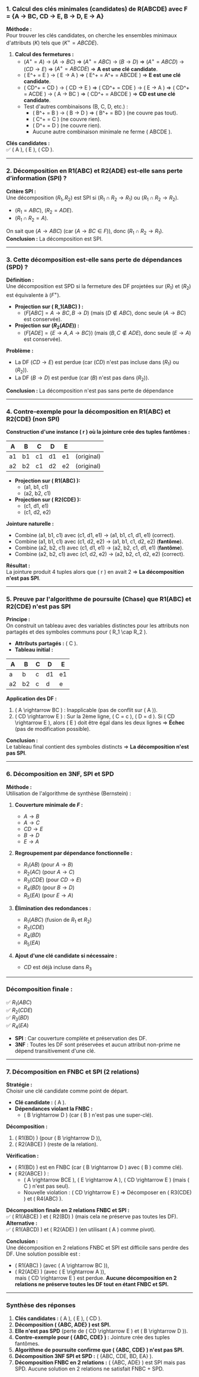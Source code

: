 
### **1. Calcul des clés minimales (candidates) de R(ABCDE) avec F = {A → BC, CD → E, B → D, E → A}**

**Méthode :**  
Pour trouver les clés candidates, on cherche les ensembles minimaux d'attributs $( K )$ tels que $( K^+ = ABCDE )$.

1. **Calcul des fermetures :**
   - $( A^+ = A )$ → $( A → BC )$ ⇒ $( A^+ = ABC )$ → $( B → D )$ ⇒ $( A^+ = ABCD )$ → $( CD → E )$ ⇒ $( A^+ = ABCDE )$ ⇒ **A est une clé candidate**.
   - \( E^+ = E \) → \( E → A \) ⇒ \( E^+ = A^+ = ABCDE \) ⇒ **E est une clé candidate**.
   - \( CD^+ = CD \) → \( CD → E \) ⇒ \( CD^+ = CDE \) → \( E → A \) ⇒ \( CD^+ = ACDE \) → \( A → BC \) ⇒ \( CD^+ = ABCDE \) ⇒ **CD est une clé candidate**.
   - Test d'autres combinaisons (B, C, D, etc.) :
     - \( B^+ = B \) → \( B → D \) ⇒ \( B^+ = BD \) (ne couvre pas tout).
     - \( C^+ = C \) (ne couvre rien).
     - \( D^+ = D \) (ne couvre rien).
     - Aucune autre combinaison minimale ne ferme \( ABCDE \).

**Clés candidates :**  
✅ \( A \), \( E \), \( CD \).

---

### **2. Décomposition en R1(ABC) et R2(ADE) est-elle sans perte d’information (SPI) ?**

**Critère SPI :**  
Une décomposition $( {R_1, R_2} )$ est SPI si $( R_1 \cap R_2 \rightarrow R_1 )$ ou $( R_1 \cap R_2 \rightarrow R_2 )$.

- $( R_1 = ABC )$, $( R_2 = ADE )$.
- $( R_1 \cap R_2 = A )$.

On sait que $( A \rightarrow ABC )$ (car $( A \rightarrow BC \in F )$), donc $( R_1 \cap R_2 \rightarrow R_1 )$.  
**Conclusion :** La décomposition est SPI.

---

### **3. Cette décomposition est-elle sans perte de dépendances (SPD) ?**

**Définition :**  
Une décomposition est SPD si la fermeture des DF projetées sur $( R_1)$ et $( R_2 )$ est équivalente à $( F^+ )$.

- **Projection sur \( R_1(ABC) \) :**
  - $( F[ABC] = {A \rightarrow BC, B \rightarrow D})$ (mais $( D \notin ABC)$, donc seule $( A \rightarrow BC )$ est conservée).
- **Projection sur $( R_2(ADE) )$ :**
  - $( F[ADE] = \{E \rightarrow A, A \rightarrow BC\} )$ (mais $( B, C \notin ADE )$, donc seule $( E \rightarrow A )$ est conservée).

**Problème :**  
- La DF $( CD \rightarrow E )$ est perdue (car $( CD )$ n'est pas incluse dans $( R_1 )$ ou $( R_2 )$).
- La DF $( B \rightarrow D )$ est perdue (car $( B )$ n'est pas dans $( R_2 )$).

**Conclusion :** La décomposition n'est pas sans perte de dépendance

---

### **4. Contre-exemple pour la décomposition en R1(ABC) et R2(CDE) (non SPI)**

**Construction d'une instance \( r \) où la jointure crée des tuples fantômes :**

| A   | B   | C   | D   | E   |            |
| --- | --- | --- | --- | --- | ---------- |
| a1  | b1  | c1  | d1  | e1  | (original) |
| a2  | b2  | c1  | d2  | e2  | (original) |

- **Projection sur \( R1(ABC) \):**
  - (a1, b1, c1)
  - (a2, b2, c1)
- **Projection sur \( R2(CDE) \):**
  - (c1, d1, e1)
  - (c1, d2, e2)

**Jointure naturelle :**  
- Combine (a1, b1, c1) avec (c1, d1, e1) → (a1, b1, c1, d1, e1) (correct).
- Combine (a1, b1, c1) avec (c1, d2, e2) → (a1, b1, c1, d2, e2) (**fantôme**).
- Combine (a2, b2, c1) avec (c1, d1, e1) → (a2, b2, c1, d1, e1) (**fantôme**).
- Combine (a2, b2, c1) avec (c1, d2, e2) → (a2, b2, c1, d2, e2) (correct).

**Résultat :**  
La jointure produit 4 tuples alors que \( r \) en avait 2 ⇒ **La décomposition n'est pas SPI**.

---

### **5. Preuve par l'algorithme de poursuite (Chase) que R1(ABC) et R2(CDE) n'est pas SPI**

**Principe :**  
On construit un tableau avec des variables distinctes pour les attributs non partagés et des symboles communs pour \( R_1 \cap R_2 \).

- **Attributs partagés :** \( C \).
- **Tableau initial :**

| A | B | C | D | E |
|---|---|---|---|---|
| a | b | c | d1| e1| (R1)
| a2| b2| c | d | e | (R2)

**Application des DF :**
1. \( A \rightarrow BC \) : Inapplicable (pas de conflit sur \( A \)).
2. \( CD \rightarrow E \) : Sur la 2ème ligne, \( C = c \), \( D = d \). Si \( CD \rightarrow E \), alors \( E \) doit être égal dans les deux lignes ⇒ **Échec** (pas de modification possible).

**Conclusion :**  
Le tableau final contient des symboles distincts ⇒ **La décomposition n'est pas SPI**.

---

### **6. Décomposition en 3NF, SPI et SPD**

**Méthode :**  
Utilisation de l'algorithme de synthèse (Bernstein) :

1. **Couverture minimale de $F$ :**  
   - $A \rightarrow B$  
   - $A \rightarrow C$  
   - $CD \rightarrow E$  
   - $B \rightarrow D$  
   - $E \rightarrow A$

2. **Regroupement par dépendance fonctionnelle :**  
   - $R_1(AB)$ (pour $A \rightarrow B$)  
   - $R_2(AC)$ (pour $A \rightarrow C$)  
   - $R_3(CDE)$ (pour $CD \rightarrow E$)  
   - $R_4(BD)$ (pour $B \rightarrow D$)  
   - $R_5(EA)$ (pour $E \rightarrow A$)

3. **Élimination des redondances :**  
   - $R_1(ABC)$ (fusion de $R_1$ et $R_2$)  
   - $R_3(CDE)$  
   - $R_4(BD)$  
   - $R_5(EA)$

4. **Ajout d'une clé candidate si nécessaire :**  
   - $CD$ est déjà incluse dans $R_3$

---

### **Décomposition finale :**  
✅ $R_1(ABC)$  
✅ $R_2(CDE)$  
✅ $R_3(BD)$  
✅ $R_4(EA)$  

- **SPI** : Car couverture complète et préservation des DF.  
- **3NF** : Toutes les DF sont préservées et aucun attribut non-prime ne dépend transitivement d'une clé.

---

### **7. Décomposition en FNBC et SPI (2 relations)**

**Stratégie :**  
Choisir une clé candidate comme point de départ.  
- **Clé candidate :** \( A \).  
- **Dépendances violant la FNBC :**  
  - \( B \rightarrow D \) (car \( B \) n'est pas une super-clé).

**Décomposition :**  
1. \( R1(BD) \) (pour \( B \rightarrow D \)),  
2. \( R2(ABCE) \) (reste de la relation).  

**Vérification :**  
- \( R1(BD) \) est en FNBC (car \( B \rightarrow D \) avec \( B \) comme clé).  
- \( R2(ABCE) \) :  
  - \( A \rightarrow BCE \), \( E \rightarrow A \), \( CD \rightarrow E \) (mais \( C \) n'est pas seul).  
  - Nouvelle violation : \( CD \rightarrow E \) ⇒ Décomposer en \( R3(CDE) \) et \( R4(ABC) \).  

**Décomposition finale en 2 relations FNBC et SPI :**  
✅ \( R1(ABCE) \) et \( R2(BD) \) (mais cela ne préserve pas toutes les DF).  
**Alternative :**  
✅ \( R1(ABCD) \) et \( R2(ADE) \) (en utilisant \( A \) comme pivot).  

**Conclusion :**  
Une décomposition en 2 relations FNBC et SPI est difficile sans perdre des DF. Une solution possible est :  
- \( R1(ABC) \) (avec \( A \rightarrow BC \)),  
- \( R2(ADE) \) (avec \( E \rightarrow A \)),  
mais \( CD \rightarrow E \) est perdue. **Aucune décomposition en 2 relations ne préserve toutes les DF tout en étant FNBC et SPI.**  

--- 

### **Synthèse des réponses**
1. **Clés candidates :** \( A \), \( E \), \( CD \).  
2. **Décomposition \( \{ABC, ADE\} \) est SPI.**  
3. **Elle n'est pas SPD** (perte de \( CD \rightarrow E \) et \( B \rightarrow D \)).  
4. **Contre-exemple pour \( \{ABC, CDE\} \) :** Jointure crée des tuples fantômes.  
5. **Algorithme de poursuite confirme que \( \{ABC, CDE\} \) n'est pas SPI.**  
6. **Décomposition 3NF SPI et SPD :** \( \{ABC, CDE, BD, EA\} \).  
7. **Décomposition FNBC en 2 relations :** \( \{ABC, ADE\} \) est SPI mais pas SPD. Aucune solution en 2 relations ne satisfait FNBC + SPD.  
